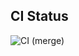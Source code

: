 ## CI Status

![CI (merge)](https://github.com/rcghpge/lnos/actions/workflows/ci-merge.yml/badge.svg?branch=merge)

